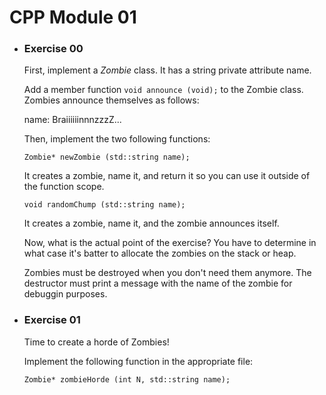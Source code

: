 # CPP Module 01

- ### Exercise 00

  First, implement a *Zombie* class. It has a string private attribute name.

  Add a member function ```void announce (void);``` to the Zombie class. Zombies announce themselves as follows:

  name: BraiiiiiinnnzzzZ...

  Then, implement the two following functions:

  ```Zombie* newZombie (std::string name);```

  It creates a zombie, name it, and return it so you can use it outside of the function scope.

  ```void randomChump (std::string name);```

  It creates a zombie, name it, and the zombie announces itself.

  Now, what is the actual point of the exercise? You have to determine in what case it's batter to allocate the zombies on the stack or heap.

  Zombies must be destroyed when you don't need them anymore. The destructor must print a message with the name of the zombie for debuggin purposes.

- ### Exercise 01

  Time to create a horde of Zombies!

  Implement the following function in the appropriate file:

  ```Zombie* zombieHorde (int N, std::string name);```
